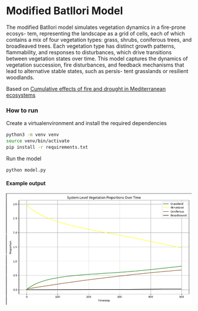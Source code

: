 # Modified Batllori Model

The modified Batllori model simulates vegetation dynamics in a fire-prone ecosys-
tem, representing the landscape as a grid of cells, each of which contains a mix
of four vegetation types: grass, shrubs, coniferous trees, and broadleaved trees.
Each vegetation type has distinct growth patterns, flammability, and responses
to disturbances, which drive transitions between vegetation states over time.
This model captures the dynamics of vegetation succession, fire disturbances,
and feedback mechanisms that lead to alternative stable states, such as persis-
tent grasslands or resilient woodlands.

Based on [Cumulative effects of fire and drought in Mediterranean ecosystems](https://iopscience.iop.org/article/10.1088/1748-9326/10/3/034018)


### How to run

Create a virtualenvironment and install the required dependencies

```bash
python3 -m venv venv
source venv/bin/activate
pip install -r requirements.txt
```

Run the model

```bash
python model.py
```

#### Example output
![output image](images/output.png)
